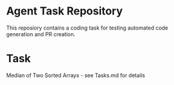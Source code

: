 # Agent Task Repository

This reposiory contains a coding task for testing automated code generation and PR creation.

# Task

Median of Two Sorted Arrays - see Tasks.md for details
